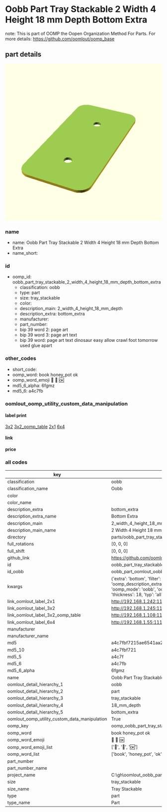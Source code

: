 # Oobb Part Tray Stackable 2 Width 4 Height 18 mm Depth Bottom Extra  

note: This is part of OOMP the Oopen Organization Method For Parts. For more details: https://github.com/oomlout/oomp_base

##  part details
  

[![](3dpr.png)](3dpr.png)





### name
* name: Oobb Part Tray Stackable 2 Width 4 Height 18 mm Depth Bottom Extra
* name_short: 
### id
* oomp_id: oobb_part_tray_stackable_2_width_4_height_18_mm_depth_bottom_extra
  * classification: oobb
  * type: part
  * size: tray_stackable
  * color: 
  * description_main: 2_width_4_height_18_mm_depth
  * description_extra: bottom_extra
  * manufacturer: 
  * part_number: 
  * bip 39 word 2: page art
  * bip 39 word 3: page art text
  * bip 39 word: page art text dinosaur easy allow crawl foot tomorrow used glue apart

### other_codes
* short_code: 
* oomp_word: book honey_pot ok
* oomp_word_emoji :book: :honey_pot: :ok:
* md5_6_alpha: 6fgmz
* md5_6: a4c7fb






### oomlout_oomp_utility_custom_data_manipulation
#### label print
[3x2](http://192.168.1.245:1112/?label=oomp%206fgmz)
[3x2_oomp_table](http://192.168.1.108:1112/?label=oomp%206fgmz)
[2x1](http://192.168.1.242:1112/?label=oomp%206fgmz)
[6x4](http://192.168.1.55:1112/?label=oomp%206fgmz)    

#### link

                              

#### price







### all codes 
| key | value |  
| --- | --- |  
| classification | oobb |  
| classification_name | Oobb |  
| color |  |  
| color_name |  |  
| description_extra | bottom_extra |  
| description_extra_name | Bottom Extra |  
| description_main | 2_width_4_height_18_mm_depth |  
| description_main_name | 2 Width 4 Height 18 mm Depth |  
| directory | parts/oobb_part_tray_stackable_2_width_4_height_18_mm_depth_bottom_extra |  
| full_rotations | [0, 0, 0] |  
| full_shift | [0, 0, 0] |  
| github_link | https://github.com/oomlout/oomlout_oomp_part_src/tree/main/parts/oobb_part_tray_stackable_2_width_4_height_18_mm_depth_bottom_extra |  
| id | oobb_part_tray_stackable_2_width_4_height_18_mm_depth_bottom_extra |  
| id_oobb | oobb_part_oomlout_oobb_part_tray_stackable_product_tray_stackable_2_width_4_height_18_mm_depth_bottom_extra |  
| kwargs | {'extra': 'bottom', 'filter': '', 'height': 4, 'modes': ['3dpr'], 'navigation': True, 'oomp_classification': 'oobb', 'oomp_color': '', 'oomp_description_extra': 'bottom_extra', 'oomp_description_main': '2_width_4_height_18_mm_depth', 'oomp_manufacturer': '', 'oomp_mode': 'oobb', 'oomp_part_number': '', 'oomp_run': True, 'oomp_size': 'tray_stackable', 'oomp_type': 'part', 'overwrite': False, 'thickness': 18, 'typ': 'all', 'type': 'oomlout_oobb_part_tray_stackable_product_tray_stackable', 'width': 2} |  
| link_oomlout_label_2x1 | http://192.168.1.242:1112/?label=oomp%206fgmz |  
| link_oomlout_label_3x2 | http://192.168.1.245:1112/?label=oomp%206fgmz |  
| link_oomlout_label_3x2_oomp_table | http://192.168.1.108:1112/?label=oomp%206fgmz |  
| link_oomlout_label_6x4 | http://192.168.1.55:1112/?label=oomp%206fgmz |  
| manufacturer |  |  
| manufacturer_name |  |  
| md5 | a4c7fbf7215ae6541aa2e3e7bf4334f7 |  
| md5_10 | a4c7fbf721 |  
| md5_5 | a4c7f |  
| md5_6 | a4c7fb |  
| md5_6_alpha | 6fgmz |  
| name | Oobb Part Tray Stackable 2 Width 4 Height 18 mm Depth Bottom Extra |  
| oomlout_detail_hierarchy_1 | oobb |  
| oomlout_detail_hierarchy_2 | part |  
| oomlout_detail_hierarchy_3 | tray_stackable |  
| oomlout_detail_hierarchy_4 | 18_mm_depth |  
| oomlout_detail_hierarchy_5 | bottom_extra |  
| oomlout_oomp_utility_custom_data_manipulation | True |  
| oomp_key | oomp_oobb_part_tray_stackable_2_width_4_height_18_mm_depth_bottom_extra |  
| oomp_word | book honey_pot ok |  
| oomp_word_emoji | :book: :honey_pot: :ok: |  
| oomp_word_emoji_list | [':book:', ':honey_pot:', ':ok:'] |  
| oomp_word_list | ['book', 'honey_pot', 'ok'] |  
| part_number |  |  
| part_number_name |  |  
| project_name | C:\gh\oomlout_oobb_part_tray_stackable_production |  
| size | tray_stackable |  
| size_name | Tray Stackable |  
| type | part |  
| type_name | Part |  

